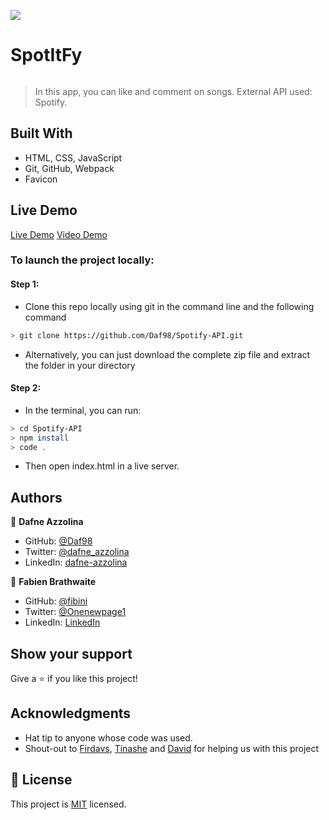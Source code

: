 ![](https://img.shields.io/badge/Microverse-blueviolet)

# SpotItFy
![]()
> In this app, you can like and comment on songs. External API used: Spotify.


## Built With

- HTML, CSS, JavaScript
- Git, GitHub, Webpack
- Favicon

## Live Demo

[Live Demo](https://livedemo.com)
[Video Demo](https://loom.com)


### To launch the project locally:
#### Step 1:
- Clone this repo locally using git in the command line and the following command
 ```bash
 > git clone https://github.com/Daf98/Spotify-API.git
 ```
- Alternatively, you can just download the complete zip file and extract the folder in your directory
#### Step 2:
- In the terminal, you can run:
```bash
> cd Spotify-API
> npm install
> code .
```
- Then open index.html in a live server.

## Authors

👤 **Dafne Azzolina**

- GitHub: [@Daf98](https://github.com/Daf98)
- Twitter: [@dafne_azzolina](https://twitter.com/dafne_azzolina)
- LinkedIn: [dafne-azzolina](https://www.linkedin.com/in/dafne-azzolina/)

👤 **Fabien Brathwaite**

- GitHub: [@fibini](https://github.com/fibini)
- Twitter: [@Onenewpage1](https://twitter.com/Onenewpage1)
- LinkedIn: [LinkedIn](https://linkedin.com/in/fabien-brathwaite-91150822a)

## Show your support

Give a ⭐️ if you like this project!

## Acknowledgments

- Hat tip to anyone whose code was used.
- Shout-out to [Firdavs](https://github.com/fed1k), [Tinashe](https://github.com/Draxeytina) and [David](https://github.com/indigodavid/) for helping us with this project

## 📝 License

This project is [MIT](./MIT.md) licensed.
